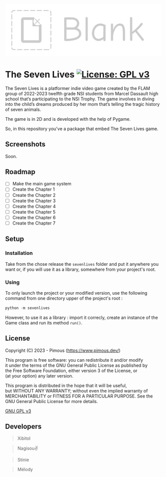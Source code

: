 ![Project logo](Content/Logo/TheSevenLives_Large_logo.png?raw=true)
# The Seven Lives [![License: GPL v3](https://img.shields.io/badge/License-GPL_v3-orange.svg)](COPYING)
The Seven Lives is a platformer indie video game created by the FLAM group of 2022-2023 twelfth grade NSI students from
Marcel Dassault high school that’s participating to the NSI Trophy. The game involves in diving into the child’s dreams
produced by her mom that’s telling the tragic history of seven animals.  

The game is in 2D and is developed with the help of Pygame.  

So, in this repository you've a package that embed The Seven Lives game.

## Screenshots
Soon.

## Roadmap
- [ ] Make the main game system
- [ ] Create the Chapter 1
- [ ] Create the Chapter 2
- [ ] Create the Chapter 3
- [ ] Create the Chapter 4
- [ ] Create the Chapter 5
- [ ] Create the Chapter 6
- [ ] Create the Chapter 7

## Setup
### Installation
Take from the chose release the `sevenlives` folder and put it anywhere you want or, if you will use it as a library,
somewhere from your project's root.
### Using
To only launch the project or your modified version, use the following command from one directory upper of the project's
root :
```powershell
python -m sevenlives
```  
However, to use it as a library : import it correcly, create an instance of the Game class and run its method `run()`.

## License
Copyright (C) 2023 - Pimous (https://www.pimous.dev/)

This program is free software: you can redistribute it and/or modify  
it under the terms of the GNU General Public License as published by  
the Free Software Foundation, either version 3 of the License, or  
(at your option) any later version.

This program is distributed in the hope that it will be useful,  
but WITHOUT ANY WARRANTY; without even the implied warranty of  
MERCHANTABILITY or FITNESS FOR A PARTICULAR PURPOSE.  See the  
GNU General Public License for more details.

[GNU GPL v3](COPYING)

## Developers
> Xibitol

> Nagisou✌

> Stinie

> Mélody
